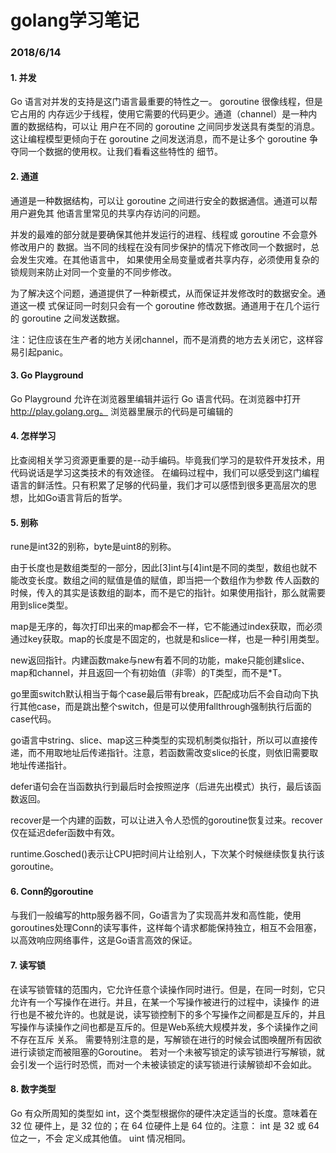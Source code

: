 # golang学习笔记

### 2018/6/14

#### 1. 并发
Go 语言对并发的支持是这门语言最重要的特性之一。 goroutine 很像线程，但是它占用的
内存远少于线程，使用它需要的代码更少。通道（channel）是一种内置的数据结构，可以让
用户在不同的 goroutine 之间同步发送具有类型的消息。这让编程模型更倾向于在 goroutine
之间发送消息，而不是让多个 goroutine 争夺同一个数据的使用权。让我们看看这些特性的
细节。

#### 2. 通道
通道是一种数据结构，可以让 goroutine 之间进行安全的数据通信。通道可以帮用户避免其
他语言里常见的共享内存访问的问题。

并发的最难的部分就是要确保其他并发运行的进程、线程或 goroutine 不会意外修改用户的
数据。当不同的线程在没有同步保护的情况下修改同一个数据时，总会发生灾难。在其他语言中，
如果使用全局变量或者共享内存，必须使用复杂的锁规则来防止对同一个变量的不同步修改。

为了解决这个问题，通道提供了一种新模式，从而保证并发修改时的数据安全。通道这一模
式保证同一时刻只会有一个 goroutine 修改数据。通道用于在几个运行的 goroutine 之间发送数据。

注：记住应该在生产者的地方关闭channel，而不是消费的地方去关闭它，这样容易引起panic。

#### 3. Go Playground
Go Playground 允许在浏览器里编辑并运行 Go 语言代码。在浏览器中打开 http://play.golang.org。
浏览器里展示的代码是可编辑的

#### 4. 怎样学习
比查阅相关学习资源更重要的是--动手编码。毕竟我们学习的是软件开发技术，用代码说话是学习这类技术的有效途径。
在编码过程中，我们可以感受到这门编程语言的鲜活性。只有积累了足够的代码量，我们才可以感悟到很多更高层次的思想，比如Go语言背后的哲学。

#### 5. 别称
rune是int32的别称，byte是uint8的别称。

由于长度也是数组类型的一部分，因此[3]int与[4]int是不同的类型，数组也就不能改变长度。数组之间的赋值是值的赋值，即当把一个数组作为参数
传人函数的时候，传入的其实是该数组的副本，而不是它的指针。如果使用指针，那么就需要用到slice类型。

map是无序的，每次打印出来的map都会不一样，它不能通过index获取，而必须通过key获取。map的长度是不固定的，也就是和slice一样，也是一种引用类型。

new返回指针。内建函数make与new有着不同的功能，make只能创建slice、map和channel，并且返回一个有初始值（非零）的T类型，而不是*T。

go里面switch默认相当于每个case最后带有break，匹配成功后不会自动向下执行其他case，而是跳出整个switch，但是可以使用fallthrough强制执行后面的case代码。

go语言中string、slice、map这三种类型的实现机制类似指针，所以可以直接传递，而不用取地址后传递指针。注意，若函数需改变slice的长度，则依旧需要取地址传递指针。

defer语句会在当函数执行到最后时会按照逆序（后进先出模式）执行，最后该函数返回。

recover是一个内建的函数，可以让进入令人恐慌的goroutine恢复过来。recover仅在延迟defer函数中有效。

runtime.Gosched()表示让CPU把时间片让给别人，下次某个时候继续恢复执行该goroutine。

#### 6. Conn的goroutine
与我们一般编写的http服务器不同，Go语言为了实现高并发和高性能，使用goroutines处理Conn的读写事件，这样每个请求都能保持独立，相互不会阻塞，以高效响应网络事件，这是Go语言高效的保证。

#### 7. 读写锁
在读写锁管辖的范围内，它允许任意个读操作同时进行。但是，在同一时刻，它只允许有一个写操作在进行。并且，在某一个写操作被进行的过程中，读操作
的进行也是不被允许的。也就是说，读写锁控制下的多个写操作之间都是互斥的，并且写操作与读操作之间也都是互斥的。但是Web系统大规模并发，多个读操作之间不存在互斥
关系。
需要特别注意的是，写解锁在进行的时候会试图唤醒所有因欲进行读锁定而被阻塞的Goroutine。
若对一个未被写锁定的读写锁进行写解锁，就会引发一个运行时恐慌，而对一个未被读锁定的读写锁进行读解锁却不会如此。 

#### 8. 数字类型
Go 有众所周知的类型如 int，这个类型根据你的硬件决定适当的长度。意味着在 32 位
硬件上，是 32 位的；在 64 位硬件上是 64 位的。注意： int 是 32 或 64 位之一，不会
定义成其他值。 uint 情况相同。


